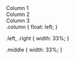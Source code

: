 <html>
<div class="row">
  <div class="column">Column 1</div>
  <div class="column">Column 2</div>
  <div class="column">Column 3</div>
</div>
.column {
  float: left;
}

.left, .right {
  width: 33%;
}

.middle {
  width: 33%;
}



  
</html>
